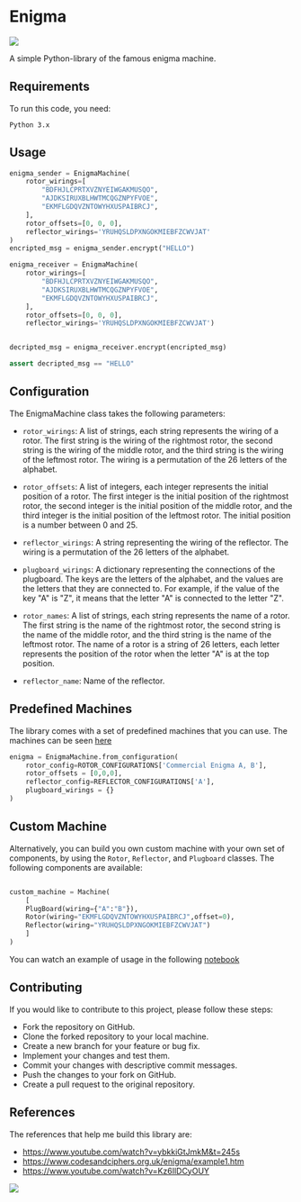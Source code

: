 # Enigma


![](logos/white.png)

A simple Python-library of the famous enigma machine.

## Requirements

To run this code, you need:

    Python 3.x

## Usage


```python
enigma_sender = EnigmaMachine(
    rotor_wirings=[
        "BDFHJLCPRTXVZNYEIWGAKMUSQO",
        "AJDKSIRUXBLHWTMCQGZNPYFVOE",
        "EKMFLGDQVZNTOWYHXUSPAIBRCJ",
    ],
    rotor_offsets=[0, 0, 0],
    reflector_wirings='YRUHQSLDPXNGOKMIEBFZCWVJAT'
)
encripted_msg = enigma_sender.encrypt("HELLO")

enigma_receiver = EnigmaMachine(
    rotor_wirings=[
        "BDFHJLCPRTXVZNYEIWGAKMUSQO",
        "AJDKSIRUXBLHWTMCQGZNPYFVOE",
        "EKMFLGDQVZNTOWYHXUSPAIBRCJ",
    ],
    rotor_offsets=[0, 0, 0],
    reflector_wirings='YRUHQSLDPXNGOKMIEBFZCWVJAT')


decripted_msg = enigma_receiver.encrypt(encripted_msg)

assert decripted_msg == "HELLO"

```

## Configuration

The EnigmaMachine class takes the following parameters:
* `rotor_wirings`:  A list of strings, each string represents the wiring of a rotor. The first string is the wiring of the rightmost rotor, the second string is the wiring of the middle rotor, and the third string is the wiring of the leftmost rotor. The wiring is a permutation of the 26 letters of the alphabet.

* `rotor_offsets`: A list of integers, each integer represents the initial position of a rotor. The first integer is the initial position of the rightmost rotor, the second integer is the initial position of the middle rotor, and the third integer is the initial position of the leftmost rotor. The initial position is a number between 0 and 25.

* `reflector_wirings`: A string representing the wiring of the reflector. The wiring is a permutation of the 26 letters of the alphabet.

* `plugboard_wirings`: A dictionary representing the connections of the plugboard. The keys are the letters of the alphabet, and the values are the letters that they are connected to. For example, if the value of the key "A" is "Z", it means that the letter "A" is connected to the letter "Z".

* `rotor_names`: A list of strings, each string represents the name of a rotor. The first string is the name of the rightmost rotor, the second string is the name of the middle rotor, and the third string is the name of the leftmost rotor. The name of a rotor is a string of 26 letters, each letter represents the position of the rotor when the letter "A" is at the top position.

* `reflector_name`: Name of the reflector.

## Predefined Machines

The library comes with a set of predefined machines that you can use. The machines can be seen [here](https://github.com/Fer14/enigmachine/blob/main/enigma/configurations.py)

```python
enigma = EnigmaMachine.from_configuration(
    rotor_config=ROTOR_CONFIGURATIONS['Commercial Enigma A, B'],
    rotor_offsets = [0,0,0],
    reflector_config=REFLECTOR_CONFIGURATIONS['A'],
    plugboard_wirings = {}
)
```



## Custom Machine

Alternatively, you can build you own custom machine with your own set of components, by using the `Rotor`, `Reflector`, and `Plugboard` classes. The following components are available:


```python

custom_machine = Machine(
    [
    PlugBoard(wiring={"A":"B"}),
    Rotor(wiring="EKMFLGDQVZNTOWYHXUSPAIBRCJ",offset=0),
    Reflector(wiring="YRUHQSLDPXNGOKMIEBFZCWVJAT")
    ]
)
```

You can watch an example of usage in the following [notebook](https://github.com/Fer14/enigmachine/blob/main/examples.ipynb)


## Contributing

If you would like to contribute to this project, please follow these steps:

- Fork the repository on GitHub.
- Clone the forked repository to your local machine.
- Create a new branch for your feature or bug fix.
- Implement your changes and test them.
- Commit your changes with descriptive commit messages.
- Push the changes to your fork on GitHub.
- Create a pull request to the original repository.


## References

The references that help me build this library are:
- https://www.youtube.com/watch?v=ybkkiGtJmkM&t=245s
- https://www.codesandciphers.org.uk/enigma/example1.htm
- https://www.youtube.com/watch?v=Kz6IlDCyOUY

![](logos/black.png)
